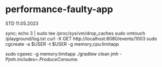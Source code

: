 # performance-faulty-app

STD 11.05.2023

sync; echo 3 | sudo tee /proc/sys/vm/drop_caches
sudo vmtouch /playground/log.txt
curl -X GET http://localhost:8080/events/1003
sudo cgcreate -a $USER -t $USER -g memory,cpu:limitapp

sudo cgexec -g memory:limitapp ./gradlew clean jmh -Pjmh.includes=.*ProduceConsume.*
